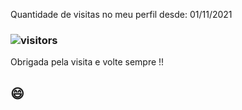  
 Quantidade de visitas no meu perfil desde: 01/11/2021
 
 ###  ![visitors](https://visitor-badge.glitch.me/badge?page_id=camila-github&left_color=green&right_color=gray)  
 
 Obrigada pela visita e volte sempre !!
 
 ## 😄 
